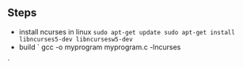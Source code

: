 ## Steps

- install ncurses in linux
`
sudo apt-get update
sudo apt-get install libncurses5-dev libncursesw5-dev
`
- build
`
gcc -o myprogram myprogram.c -lncurses

`
